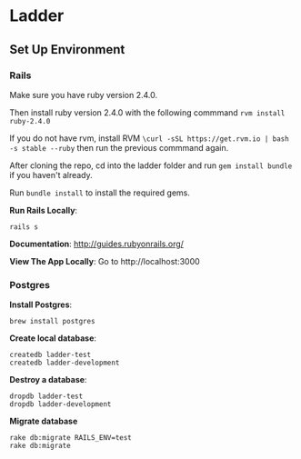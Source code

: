 # Ladder

## Set Up Environment

### Rails

Make sure you have ruby version 2.4.0.

Then install ruby version 2.4.0 with the following commmand `rvm install ruby-2.4.0`

If you do not have rvm, install RVM `\curl -sSL https://get.rvm.io | bash -s stable --ruby` then run the previous commmand again.

After cloning the repo, cd into the ladder folder and run `gem install bundle` if you haven't already.

Run `bundle install` to install the required gems.


**Run Rails Locally**: 
``` 
rails s
```

**Documentation**: http://guides.rubyonrails.org/

**View The App Locally**: Go to http://localhost:3000

### Postgres

**Install Postgres**: 
``` 
brew install postgres
```

**Create local database**:
```
createdb ladder-test
createdb ladder-development
```

**Destroy a database**:
```
dropdb ladder-test
dropdb ladder-development
```

**Migrate database**
```
rake db:migrate RAILS_ENV=test
rake db:migrate
```
